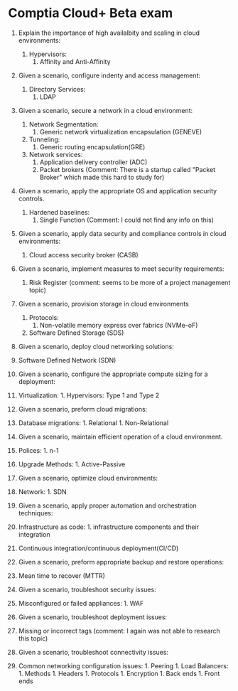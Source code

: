 # Comptia Cloud+ Beta exam

1. Explain the importance of high availalbity and scaling in cloud environments:
 	1. Hypervisors:
		1. Affinity and Anti-Affinity

1. Given a scenario, configure indenty and access management:
	1. Directory Services:
		1. LDAP

1.  Given a scenario, secure a network in a cloud environment:
	1. Network Segmentation:
		1. Generic network virtualization encapsulation (GENEVE)
	1. Tunneling:
		1. Generic routing encapsulation(GRE)
	1. Network services:
		1. Application delivery controller (ADC)
		1. Packet brokers (Comment: There is a startup called "Packet Broker" which made this hard to study for)

1.  Given a scenario, apply the appropriate OS and application security controls.
	1. Hardened baselines:
		1. Single Function (Comment: I could not find any info on this)

1.  Given a scenario, apply data security and compliance controls in cloud environments:
	1. Cloud access security broker (CASB)

1.  Given a scenario, implement measures to meet security requirements:
	1. Risk Register (comment: seems to be more of a project management topic)

1.  Given a scenario, provision storage in cloud environments
	1. Protocols:
		1. Non-volatile memory express over fabrics (NVMe-oF)
	1. Software Defined Storage (SDS)

1.  Given a scenario, deploy cloud networking solutions:
  1. 	Software Defined Network (SDN)

1.  Given a scenario, configure the appropriate compute sizing for a deployment:
  1. Virtualization:
    1. Hypervisors: Type 1 and Type 2

1.  Given a scenario, preform cloud migrations:
  1. Database migrations:
    1. Relational
    1. Non-Relational

1.  Given a scenario, maintain efficient operation of a cloud environment.
  1. Polices:
    1. n-1
  1. Upgrade Methods:
    1. Active-Passive

1.  Given a scenario, optimize cloud environments:
  1. Network:
    1. SDN

1.  Given a scenario, apply proper automation and orchestration techniques:
  1. Infrastructure as code:
    1. infrastructure components and their integration
  1. Continuous integration/continuous deployment(CI/CD)

1.  Given a scenario, preform appropriate backup and restore operations:
  1. Mean time to recover (MTTR)

1.  Given a scenario, troubleshoot security issues:
  1. Misconfigured or failed appliances:
    1. WAF

1.  Given a scenario, troubleshoot deployment issues:
  1. Missing or incorrect tags (comment: I again was not able to research this topic)

1.  Given a scenario, troubleshoot connectivity issues:
  1. Common networking configuration issues:
    1. Peering
    1. Load Balancers:
    1. Methods
    1. Headers
    1. Protocols
    1. Encryption
    1. Back ends
    1. Front ends
